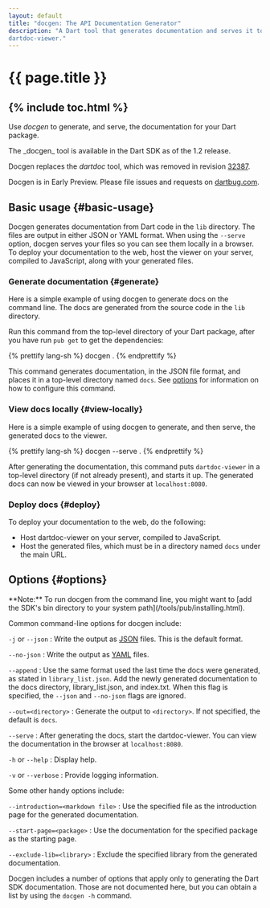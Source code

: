 ```yaml
---
layout: default
title: "docgen: The API Documentation Generator"
description: "A Dart tool that generates documentation and serves it to
dartdoc-viewer."
---
```


# {{ page.title }} 

{% include toc.html %}
---
Use _docgen_ to generate, and serve,
the documentation for your Dart package.

<aside class="alert alert-warning" markdown="1">
The _docgen_ tool is available in the Dart SDK as of the 1.2 release.

Docgen replaces the _dartdoc_ tool, which was removed in revision
[32387](https://code.google.com/p/dart/source/detail?r=32387).

Docgen is in Early Preview. Please file
issues and requests on [dartbug.com](http://dartbug.com/new).
</aside>

## Basic usage {#basic-usage}

Docgen generates documentation from Dart code in the `lib` directory.
The files are output in either JSON or YAML format.
When using the `--serve` option, docgen serves your files so you can
see them locally in a browser.
To deploy your documentation to the web,
host the viewer on your server, compiled to JavaScript,
along with your generated files.

### Generate documentation {#generate}

Here is a simple example of using docgen to generate docs
on the command line. The docs are generated from the source
code in the `lib` directory.

Run this command from the top-level directory of your Dart package,
after you have run `pub get` to get the dependencies:

{% prettify lang-sh %}
docgen .
{% endprettify %}

This command generates documentation, in the JSON
file format, and places it in a top-level directory named `docs`.
See [options](#options) for information on how to configure
this command.

### View docs locally {#view-locally}

Here is a simple example of using docgen to generate, and then serve,
the generated docs to the viewer.

{% prettify lang-sh %}
docgen --serve .
{% endprettify %}

After generating the documentation,
this command puts `dartdoc-viewer` in a top-level directory
(if not already present), and starts it up.
The generated docs can now be viewed in your browser at
`localhost:8080`.

### Deploy docs {#deploy}

To deploy your documentation to the web, do the following:

* Host dartdoc-viewer on your server, compiled to JavaScript.
* Host the generated files, which must be in a directory
  named `docs` under the main URL.

## Options {#options}

<aside class="alert alert-info" markdown="1">
**Note:**
To run docgen from the command line, you might want to
[add the SDK's bin directory to your system path](/tools/pub/installing.html).
</aside>

Common command-line options for docgen include:

`-j` or `--json`
: Write the output as [JSON](http://json.org/) files.
  This is the default format.

`--no-json`
: Write the output as [YAML](http://www.yaml.org/) files.
            
`--append`
: Use the same format used the last time the docs were
  generated, as stated in `library_list.json`.
  Add the newly generated documentation to the docs directory,
  library_list.json, and index.txt.
  When this flag is specified, the `--json` and `--no-json`
  flags are ignored.

`--out=<directory>`
: Generate the output to `<directory>`.
  If not specified, the default is `docs`.

`--serve`
: After generating the docs, start the dartdoc-viewer.
  You can view the documentation in the browser at `localhost:8080`.

`-h` or `--help`
: Display help.

`-v` or `--verbose`
: Provide logging information.

Some other handy options include:

`--introduction=<markdown file>`
: Use the specified file as the introduction page for the generated
  documentation.

`--start-page=<package>`
: Use the documentation for the specified package as the starting page.

`--exclude-lib=<library>`
: Exclude the specified library from the generated documentation.

Docgen includes a number of options that apply only to generating
the Dart SDK documentation. Those are not documented here, but
you can obtain a list by using the `docgen -h` command.

